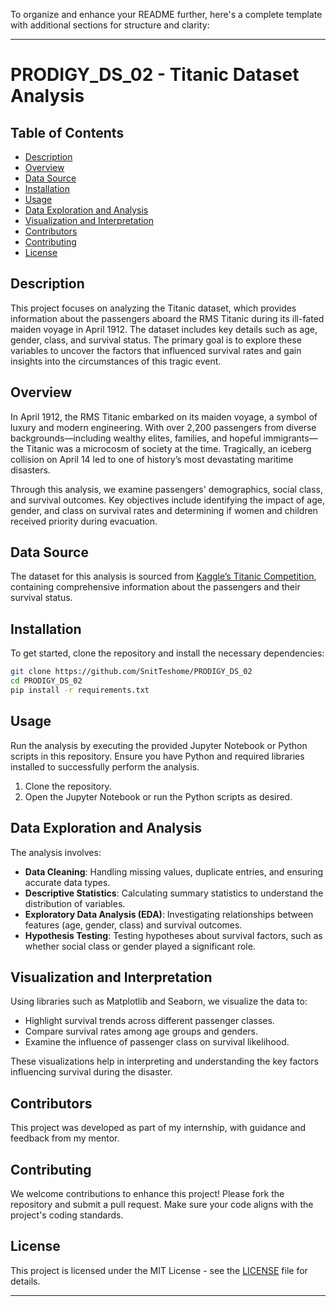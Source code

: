 To organize and enhance your README further, here's a complete template with additional sections for structure and clarity:

---

# PRODIGY_DS_02 - Titanic Dataset Analysis

## Table of Contents
- [Description](#description)
- [Overview](#overview)
- [Data Source](#data-source)
- [Installation](#installation)
- [Usage](#usage)
- [Data Exploration and Analysis](#data-exploration-and-analysis)
- [Visualization and Interpretation](#visualization-and-interpretation)
- [Contributors](#contributors)
- [Contributing](#contributing)
- [License](#license)

## Description
This project focuses on analyzing the Titanic dataset, which provides information about the passengers aboard the RMS Titanic during its ill-fated maiden voyage in April 1912. The dataset includes key details such as age, gender, class, and survival status. The primary goal is to explore these variables to uncover the factors that influenced survival rates and gain insights into the circumstances of this tragic event.

## Overview
In April 1912, the RMS Titanic embarked on its maiden voyage, a symbol of luxury and modern engineering. With over 2,200 passengers from diverse backgrounds—including wealthy elites, families, and hopeful immigrants—the Titanic was a microcosm of society at the time. Tragically, an iceberg collision on April 14 led to one of history’s most devastating maritime disasters.

Through this analysis, we examine passengers' demographics, social class, and survival outcomes. Key objectives include identifying the impact of age, gender, and class on survival rates and determining if women and children received priority during evacuation.

## Data Source
The dataset for this analysis is sourced from [Kaggle’s Titanic Competition](https://www.kaggle.com/c/titanic), containing comprehensive information about the passengers and their survival status.

## Installation
To get started, clone the repository and install the necessary dependencies:

```bash
git clone https://github.com/SnitTeshome/PRODIGY_DS_02
cd PRODIGY_DS_02
pip install -r requirements.txt
```

## Usage
Run the analysis by executing the provided Jupyter Notebook or Python scripts in this repository. Ensure you have Python and required libraries installed to successfully perform the analysis.

1. Clone the repository.
2. Open the Jupyter Notebook or run the Python scripts as desired.

## Data Exploration and Analysis
The analysis involves:
- **Data Cleaning**: Handling missing values, duplicate entries, and ensuring accurate data types.
- **Descriptive Statistics**: Calculating summary statistics to understand the distribution of variables.
- **Exploratory Data Analysis (EDA)**: Investigating relationships between features (age, gender, class) and survival outcomes.
- **Hypothesis Testing**: Testing hypotheses about survival factors, such as whether social class or gender played a significant role.

## Visualization and Interpretation
Using libraries such as Matplotlib and Seaborn, we visualize the data to:
- Highlight survival trends across different passenger classes.
- Compare survival rates among age groups and genders.
- Examine the influence of passenger class on survival likelihood.

These visualizations help in interpreting and understanding the key factors influencing survival during the disaster.

## Contributors
This project was developed as part of my internship, with guidance and feedback from my mentor.

## Contributing
We welcome contributions to enhance this project! Please fork the repository and submit a pull request. Make sure your code aligns with the project's coding standards.

## License
This project is licensed under the MIT License - see the [LICENSE](LICENSE) file for details.

---
